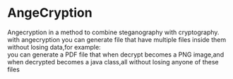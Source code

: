 # AngeCryption

Angecryption in a method to combine steganography with cryptography.</br>
with angecryption you can generate file that have multiple files inside them without losing data,for example:</br>
you can generate a PDF file that when decrypt becomes a PNG image,and when decrypted becomes a java class,all without losing anyone of these files
